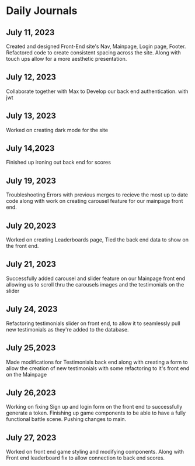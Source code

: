 # Daily Journals

## July 11, 2023
Created and designed Front-End site's Nav, Mainpage, Login page, Footer. Refactored code to create consistent spacing across the site. Along with touch ups allow for a more aesthetic presentation.

## July 12, 2023
Collaborate together with Max to Develop our back end authentication. with jwt

## July 13, 2023
Worked on creating dark mode for the site

## July 14,2023
Finished up ironing out back end for scores

## July 19, 2023
Troubleshooting Errors with previous merges to recieve the most up to date code along with work on creating carousel feature for our mainpage front end.

## July 20,2023
Worked on creating Leaderboards page, Tied the back end data to show on the front end.

## July 21, 2023
Successfully added carousel and slider feature on our Mainpage front end allowing us to scroll thru the carousels images and the testimonials on the slider

## July 24, 2023
Refactoring testimonials slider on front end, to allow it to seamlessly pull new testimonials as they're added to the database.

## July 25,2023
Made modifications for Testimonials back end along with creating a form to allow the creation of new testimonials with some refactoring to it's front end on the Mainpage

## July 26,2023
Working on fixing Sign up and login form on the front end to successfully generate a token. Finishing up game components to be able to have a fully functional battle scene. Pushing changes to main.

## July 27, 2023
Worked on front end game styling and modifying components. Along with Front end leaderboard fix to allow connection to back end scores.